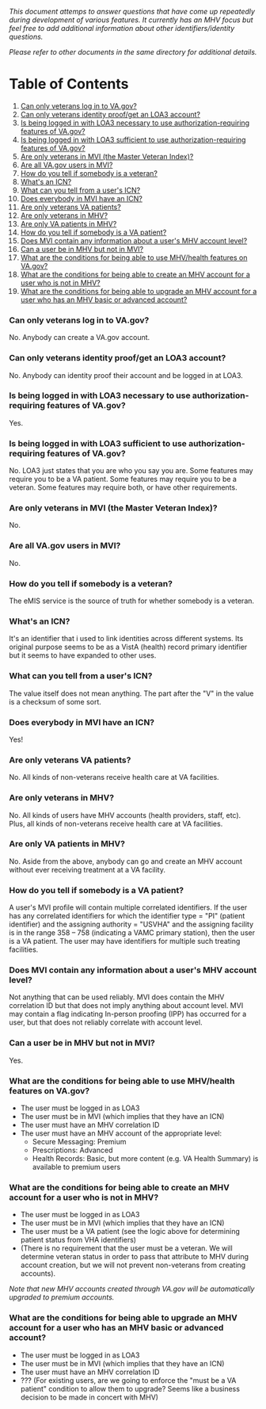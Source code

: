 _This document attemps to answer questions that have come up repeatedly during development of various features. It currently has an MHV focus but feel free to add additional information about other identifiers/identity questions._

_Please refer to other documents in the same directory for additional details._

# Table of Contents
1. [Can only veterans log in to VA.gov?](#one)
2. [Can only veterans identity proof/get an LOA3 account?](#two)
3. [Is being logged in with LOA3 necessary to use authorization-requiring features of VA.gov?](#three)
2. [Is being logged in with LOA3 sufficient to use authorization-requiring features of VA.gov?](#four)
2. [Are only veterans in MVI (the Master Veteran Index)?](#five)
2. [Are all VA.gov users in MVI?](#six)
2. [How do you tell if somebody is a veteran?](#seven)
2. [What's an ICN?](#eight)
2. [What can you tell from a user's ICN?](#nine)
2. [Does everybody in MVI have an ICN?](#ten)
2. [Are only veterans VA patients?](#eleven)
2. [Are only veterans in MHV?](#twelve)
2. [Are only VA patients in MHV?](#thirteen)
2. [How do you tell if somebody is a VA patient?](#fourteen)
2. [Does MVI contain any information about a user's MHV account level?](#fifteen)
2. [Can a user be in MHV but not in MVI?](#sixteen)
2. [What are the conditions for being able to use MHV/health features on VA.gov?](#seventeen)
2. [What are the conditions for being able to create an MHV account for a user who is not in MHV?](#eighteen)
2. [What are the conditions for being able to upgrade an MHV account for a user who has an MHV basic or advanced account?](#nineteen)


### Can only veterans log in to VA.gov?<a name="one"/>

No. Anybody can create a VA.gov account.

### Can only veterans identity proof/get an LOA3 account?<a name="two"/>

No. Anybody can identity proof their account and be logged in at LOA3.

### Is being logged in with LOA3 necessary to use authorization-requiring features of VA.gov?<a name="three"/>

Yes.

### Is being logged in with LOA3 sufficient to use authorization-requiring features of VA.gov?<a name="four"/>

No. LOA3 just states that you are who you say you are. Some features may require you to be a VA patient. Some features may require you to be a veteran. Some features may require both, or have other requirements. 

### Are only veterans in MVI (the Master Veteran Index)?<a name="five"/>

No.

### Are all VA.gov users in MVI?<a name="six"/>

No.

### How do you tell if somebody is a veteran?<a name="seven"/>

The eMIS service is the source of truth for whether somebody is a veteran. 

### What's an ICN?<a name="eight"/>

It's an identifier that i used to link identities across different systems. Its original purpose seems to be as a VistA (health) record primary identifier but it seems to have expanded to other uses.

### What can you tell from a user's ICN?<a name="nine"/>

The value itself does not mean anything. The part after the "V" in the value is a checksum of some sort.

### Does everybody in MVI have an ICN?<a name="ten"/>

Yes! 

### Are only veterans VA patients?<a name="eleven"/>

No. All kinds of non-veterans receive health care at VA facilities.

### Are only veterans in MHV?<a name="twelve"/>

No. All kinds of users have MHV accounts (health providers, staff, etc). Plus, all kinds of non-veterans receive health care at VA facilities.  

### Are only VA patients in MHV?<a name="thirteen"/>

No. Aside from the above, anybody can go and create an MHV account without ever receiving treatment at a VA facility.

### How do you tell if somebody is a VA patient?<a name="fourteen"/>

A user's MVI profile will contain multiple correlated identifiers. If the user has any correlated identifiers for which the identifier type = "PI" (patient identifier) and the assigning authority = "USVHA" and the assigning facility is in the range 358 – 758 (indicating a VAMC primary station), then the user is a VA patient. The user may have identifiers for multiple such treating facilities.

### Does MVI contain any information about a user's MHV account level?<a name="fifteen"/>

Not anything that can be used reliably. MVI does contain the MHV correlation ID but that does not imply anything about account level. MVI may contain a flag indicating In-person proofing (IPP) has occurred for a user, but that does not reliably correlate with account level.

### Can a user be in MHV but not in MVI?<a name="sixteen"/>

Yes.

### What are the conditions for being able to use MHV/health features on VA.gov?<a name="seventeen"/>

- The user must be logged in as LOA3
- The user must be in MVI (which implies that they have an ICN)
- The user must have an MHV correlation ID
- The user must have an MHV account of the appropriate level:
  - Secure Messaging: Premium
  - Prescriptions: Advanced
  - Health Records: Basic, but more content (e.g. VA Health Summary) is available to premium users

### What are the conditions for being able to create an MHV account for a user who is not in MHV?<a name="eighteen"/>

- The user must be logged in as LOA3
- The user must be in MVI (which implies that they have an ICN)
- The user must be a VA patient (see the logic above for determining patient status from VHA identifiers)
- (There is no requirement that the user must be a veteran. We will determine veteran status in order to pass that attribute to MHV during account creation, but we will not prevent non-veterans from creating accounts).

_Note that new MHV accounts created through VA.gov will be automatically upgraded to premium accounts._

### What are the conditions for being able to upgrade an MHV account for a user who has an MHV basic or advanced account?<a name="nineteen"/>

- The user must be logged in as LOA3
- The user must be in MVI (which implies that they have an ICN)
- The user must have an MHV correlation ID
- ??? (For existing users, are we going to enforce the "must be a VA patient" condition to allow them to upgrade? Seems like a business decision to be made in concert with MHV)
